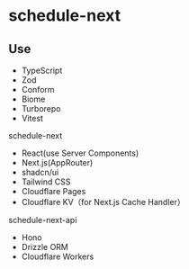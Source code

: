 # schedule-next

## Use
- TypeScript
- Zod
- Conform
- Biome
- Turborepo
- Vitest

schedule-next
- React(use Server Components)
- Next.js(AppRouter)
- shadcn/ui
- Tailwind CSS
- Cloudflare Pages
- Cloudflare KV（for Next.js Cache Handler）

schedule-next-api
- Hono
- Drizzle ORM
- Cloudflare Workers
